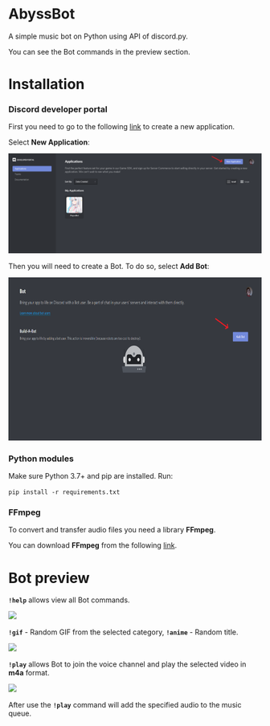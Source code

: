 # AbyssBot
A simple music bot on Python using API of discord.py.

You can see the Bot commands in the preview section.

# Installation

### Discord developer portal
First you need to go to the following [link](https://discord.com/developers/applications) to create a new application. 

Select **New Application**:

![](README_images/new_application.PNG)

Then you will need to create a Bot. To do so, select **Add Bot**:

<img src="README_images/add_bot.PNG" height="325" width="700">

### Python modules
Make sure Python 3.7+ and pip are installed. Run:

```pip install -r requirements.txt```

### FFmpeg
To convert and transfer audio files you need a library **FFmpeg**.

You can download **FFmpeg** from the following [link](https://ffmpeg.org/download.html).

# Bot preview
**```!help```** allows view all Bot commands.

![](README_images/help.PNG)

**```!gif```** - Random GIF from the selected category, **```!anime```** - Random title.

![](README_images/preview_1.PNG)

**```!play```** allows Bot to join the voice channel and play the selected video in **m4a** format.

![](README_images/preview_2.PNG)

After use the **```!play```** command will add the specified audio to the music queue.

